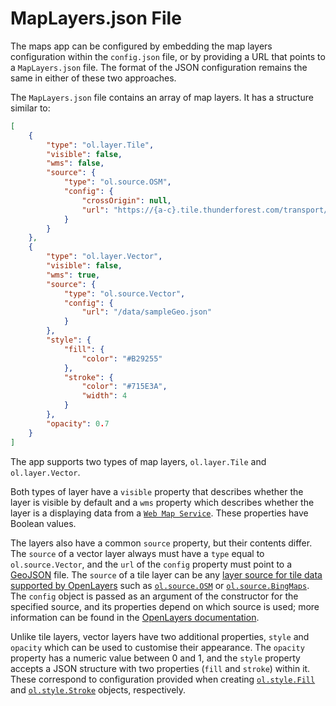 # MapLayers.json File

The maps app can be configured by embedding the map layers configuration within the `config.json` file, or by providing a URL that points to a `MapLayers.json` file. The format of the JSON configuration remains the same in either of these two approaches.

The `MapLayers.json` file contains an array of map layers. It has a structure similar to:

```JSON
[
    {
        "type": "ol.layer.Tile",
        "visible": false,
        "wms": false,
        "source": {
            "type": "ol.source.OSM",
            "config": {
                "crossOrigin": null,
                "url": "https://{a-c}.tile.thunderforest.com/transport/{z}/{x}/{y}.png"
            }
        }
    },
    {
        "type": "ol.layer.Vector",
        "visible": false,
        "wms": true,
        "source": {
            "type": "ol.source.Vector",
            "config": {
                "url": "/data/sampleGeo.json"
            }
        },
        "style": {
            "fill": {
                "color": "#B29255"
            },
            "stroke": {
                "color": "#715E3A",
                "width": 4
            }
        },
        "opacity": 0.7
    }
]
```

The app supports two types of map layers, `ol.layer.Tile` and `ol.layer.Vector`.

Both types of layer have a `visible` property that describes whether the layer is visible by default and a `wms` property which describes whether the layer is a displaying data from a [`Web Map Service`](https://www.opengeospatial.org/standards/wms). These properties have Boolean values.

The layers also have a common `source` property, but their contents differ. The `source` of a vector layer always must have a `type` equal to `ol.source.Vector`, and the `url` of the `config` property must point to a [GeoJSON](http://geojson.org/) file. The `source` of a tile layer can be any [layer source for tile data supported by OpenLayers](https://geoadmin.github.io/ol3/apidoc/ol.source.html) such as [`ol.source.OSM`](https://geoadmin.github.io/ol3/apidoc/ol.source.OSM.html) or [`ol.source.BingMaps`](https://geoadmin.github.io/ol3/apidoc/ol.source.BingMaps.html). The `config` object is passed as an argument of the constructor for the specified source, and its properties depend on which source is used; more information can be found in the [OpenLayers documentation](http://geoadmin.github.io/ol3/apidoc/ol.source.html).

Unlike tile layers, vector layers have two additional properties, `style` and `opacity` which can be used to customise their appearance. The `opacity` property has a numeric value between 0 and 1, and the `style` property accepts a JSON structure with two properties (`fill` and `stroke`) within it. These correspond to configuration provided when creating [`ol.style.Fill`](http://geoadmin.github.io/ol3/apidoc/ol.style.Fill.html) and [`ol.style.Stroke`](http://geoadmin.github.io/ol3/apidoc/ol.style.Stroke.html) objects, respectively.

